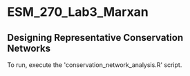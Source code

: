 # ESM_270_Lab3_Marxan
## Designing Representative Conservation Networks

To run, execute the 'conservation_network_analysis.R' script.
